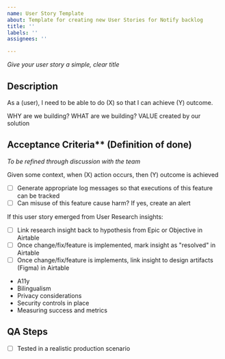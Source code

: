 ```yaml
---
name: User Story Template
about: Template for creating new User Stories for Notify backlog
title: ''
labels: ''
assignees: ''

---
```


_Give your user story a simple, clear title_

## Description

As a (user), I need to be able to do (X) so that I can achieve (Y) outcome. 

WHY are we building?
WHAT are we building?
VALUE created by our solution

## Acceptance Criteria** (Definition of done) 

_To be refined through discussion with the team_

Given some context, when (X) action occurs, then (Y) outcome is achieved 

- [ ] Generate appropriate log messages so that executions of this feature can be tracked
- [ ] Can misuse of this feature cause harm? If yes, create an alert

If this user story emerged from User Research insights:
- [ ] Link research insight back to hypothesis from Epic or Objective in Airtable
- [ ] Once change/fix/feature is implemented, mark insight as "resolved" in Airtable
- [ ] Once change/fix/feature is implements, link insight to design artifacts (Figma) in Airtable

* A11y
* Bilingualism
* Privacy considerations
* Security controls in place
* Measuring success and metrics

## QA Steps

- [ ] Tested in a realistic production scenario

